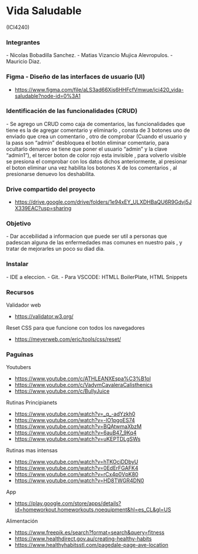 <!--COMENTARIOS-->
# Vida Saludable
(ICI4240)

<h3> Integrantes </h3>
- Nicolas Bobadilla Sanchez.
- Matias Vizancio Mujica Alevropulos.
- Mauricio Diaz.

<h3> Figma - Diseño de las interfaces de usuario (UI) </h3>

- https://www.figma.com/file/aLS3ad66Xis6HHFcfVmwue/ici420_vida-saludable?node-id=0%3A1

<h3> Identificación de las funcionalidades (CRUD) </h3>
- Se agrego un CRUD como caja de comentarios, las funcionalidades que tiene es la de agregar comentario y eliminarlo , consta de 3 botones uno de enviado que crea un comentario , otro de comprobar (Cuando el usuario y la pass son “admin” desbloquea el botón eliminar comentario, para ocultarlo denuevo se tiene que poner el usuario “admin” y la clave “admin1”), el tercer boton de color rojo esta invisible , para volverlo visible se presiona el comprobar con los datos dichos anteriormente, al presionar el boton eliminar  una vez habilita los botones X de los comentarios , al presionarse denuevo los deshabilita.

<h3> Drive compartido del proyecto </h3>

- https://drive.google.com/drive/folders/1e94xEY_ULXDHBaQU6R9Gdvj5JX339EAC?usp=sharing

<h3> Objetivo </h3>
- Dar accebilidad a informacion que puede ser util a personas que padescan alguna de las enfermedades mas comunes en nuestro pais , y tratar de mejorarles un poco su diad dia.

<h3> Instalar </h3>
- IDE a eleccion.
- Git.
- Para VSCODE: HTMLL BoilerPlate, HTML Snippets

<h3> Recursos </h3>
Validador web


- https://validator.w3.org/

Reset CSS para que funcione con todos los navegadores

- https://meyerweb.com/eric/tools/css/reset/

<h3> Paguinas </h3>
Youtubers

- https://www.youtube.com/c/ATHLEANXEspa%C3%B1ol
- https://www.youtube.com/c/VadymCavaleraCalisthenics
- https://www.youtube.com/c/BullyJuice

Rutinas Principianets

- https://www.youtube.com/watch?v=_q_-adYzkh0
- https://www.youtube.com/watch?v=-lO1pgoES74
- https://www.youtube.com/watch?v=BQAtwmaXbzM
- https://www.youtube.com/watch?v=6auB47_9Kq4
- https://www.youtube.com/watch?v=uKEPTDLgSWs

Rutinas mas intensas

- https://www.youtube.com/watch?v=hTKOciDDbyU
- https://www.youtube.com/watch?v=0EdErFGAFK4
- https://www.youtube.com/watch?v=rCx4p0VpK80
- https://www.youtube.com/watch?v=HD8TWGR4DN0

App

- https://play.google.com/store/apps/details?id=homeworkout.homeworkouts.noequipment&hl=es_CL&gl=US

Alimentación

- https://www.freepik.es/search?format=search&query=fitness
- https://www.healthdirect.gov.au/creating-healthy-habits
- https://www.healthyhabitsstl.com/pagedale-page-ave-location
